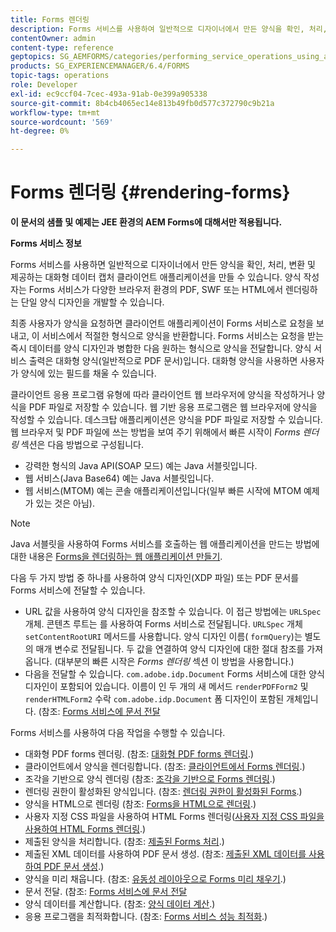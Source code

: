 ```yaml
---
title: Forms 렌더링
description: Forms 서비스를 사용하여 일반적으로 디자이너에서 만든 양식을 확인, 처리, 변환 및 제공하는 대화형 데이터 캡처 클라이언트 애플리케이션을 만듭니다. 양식 작성자는 Forms 서비스가 다양한 브라우저 환경의 PDF, SWF 또는 HTML에서 렌더링하는 단일 양식 디자인을 개발할 수 있습니다.
contentOwner: admin
content-type: reference
geptopics: SG_AEMFORMS/categories/performing_service_operations_using_apis
products: SG_EXPERIENCEMANAGER/6.4/FORMS
topic-tags: operations
role: Developer
exl-id: ec9ccf04-7cec-493a-91ab-0e399a905338
source-git-commit: 8b4cb4065ec14e813b49fb0d577c372790c9b21a
workflow-type: tm+mt
source-wordcount: '569'
ht-degree: 0%

---
```


# Forms 렌더링 {#rendering-forms}

**이 문서의 샘플 및 예제는 JEE 환경의 AEM Forms에 대해서만 적용됩니다.**

**Forms 서비스 정보**

Forms 서비스를 사용하면 일반적으로 디자이너에서 만든 양식을 확인, 처리, 변환 및 제공하는 대화형 데이터 캡처 클라이언트 애플리케이션을 만들 수 있습니다. 양식 작성자는 Forms 서비스가 다양한 브라우저 환경의 PDF, SWF 또는 HTML에서 렌더링하는 단일 양식 디자인을 개발할 수 있습니다.

최종 사용자가 양식을 요청하면 클라이언트 애플리케이션이 Forms 서비스로 요청을 보내고, 이 서비스에서 적절한 형식으로 양식을 반환합니다. Forms 서비스는 요청을 받는 즉시 데이터를 양식 디자인과 병합한 다음 원하는 형식으로 양식을 전달합니다. 양식 서비스 출력은 대화형 양식(일반적으로 PDF 문서)입니다. 대화형 양식을 사용하면 사용자가 양식에 있는 필드를 채울 수 있습니다.

클라이언트 응용 프로그램 유형에 따라 클라이언트 웹 브라우저에 양식을 작성하거나 양식을 PDF 파일로 저장할 수 있습니다. 웹 기반 응용 프로그램은 웹 브라우저에 양식을 작성할 수 있습니다. 데스크탑 애플리케이션은 양식을 PDF 파일로 저장할 수 있습니다. 웹 브라우저 및 PDF 파일에 쓰는 방법을 보여 주기 위해에서 빠른 시작이 *Forms 렌더링* 섹션은 다음 방법으로 구성됩니다.

* 강력한 형식의 Java API(SOAP 모드) 예는 Java 서블릿입니다.
* 웹 서비스(Java Base64) 예는 Java 서블릿입니다.
* 웹 서비스(MTOM) 예는 콘솔 애플리케이션입니다(일부 빠른 시작에 MTOM 예제가 있는 것은 아님).

>[!NOTE]
>
>Java 서블릿을 사용하여 Forms 서비스를 호출하는 웹 애플리케이션을 만드는 방법에 대한 내용은 [Forms을 렌더링하는 웹 애플리케이션 만들기](/help/forms/developing/creating-web-applications-renders-forms.md).

다음 두 가지 방법 중 하나를 사용하여 양식 디자인(XDP 파일) 또는 PDF 문서를 Forms 서비스에 전달할 수 있습니다.

* URL 값을 사용하여 양식 디자인을 참조할 수 있습니다. 이 접근 방법에는 `URLSpec` 개체. 콘텐츠 루트는 를 사용하여 Forms 서비스로 전달됩니다. `URLSpec` 개체 `setContentRootURI` 메서드를 사용합니다. 양식 디자인 이름( `formQuery`)는 별도의 매개 변수로 전달됩니다. 두 값을 연결하여 양식 디자인에 대한 절대 참조를 가져옵니다. (대부분의 빠른 시작은 *Forms 렌더링* 섹션 이 방법을 사용합니다.)
* 다음을 전달할 수 있습니다. `com.adobe.idp.Document` Forms 서비스에 대한 양식 디자인이 포함되어 있습니다. 이름이 인 두 개의 새 메서드 `renderPDFForm2` 및 `renderHTMLForm2` 수락 `com.adobe.idp.Document` 폼 디자인이 포함된 개체입니다. (참조: [Forms 서비스에 문서 전달](/help/forms/developing/passing-documents-forms-service.md)

Forms 서비스를 사용하여 다음 작업을 수행할 수 있습니다.

* 대화형 PDF forms 렌더링. (참조: [대화형 PDF forms 렌더링](/help/forms/developing/rendering-interactive-pdf-forms.md).)
* 클라이언트에서 양식을 렌더링합니다. (참조: [클라이언트에서 Forms 렌더링](/help/forms/developing/rendering-forms-client.md).)
* 조각을 기반으로 양식 렌더링 (참조: [조각을 기반으로 Forms 렌더링](/help/forms/developing/rendering-forms-based-fragments.md).)
* 렌더링 권한이 활성화된 양식입니다. (참조: [렌더링 권한이 활성화된 Forms](/help/forms/developing/rendering-rights-enabled-forms.md).)
* 양식을 HTML으로 렌더링 (참조: [Forms을 HTML으로 렌더링](/help/forms/developing/rendering-forms-html.md).)
* 사용자 지정 CSS 파일을 사용하여 HTML Forms 렌더링([사용자 지정 CSS 파일을 사용하여 HTML Forms 렌더링](/help/forms/developing/rendering-html-forms-using-custom.md).)
* 제출된 양식을 처리합니다. (참조: [제출된 Forms 처리](/help/forms/developing/handling-submitted-forms.md).)
* 제출된 XML 데이터를 사용하여 PDF 문서 생성. (참조: [제출된 XML 데이터를 사용하여 PDF 문서 생성](/help/forms/developing/creating-pdf-documents-submitted-xml.md).)
* 양식을 미리 채웁니다. (참조: [유동성 레이아웃으로 Forms 미리 채우기](/help/forms/developing/prepopulating-forms-flowable-layouts.md).)
* 문서 전달. (참조: [Forms 서비스에 문서 전달](/help/forms/developing/passing-documents-forms-service.md)
* 양식 데이터를 계산합니다. (참조: [양식 데이터 계산](/help/forms/developing/calculating-form-data.md).)
* 응용 프로그램을 최적화합니다. (참조: [Forms 서비스 성능 최적화](/help/forms/developing/optimizing-performance-forms-service.md).)
